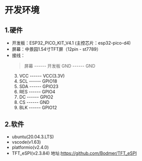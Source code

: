 # 开发环境
## 1.硬件
* 开发板：ESP32_PICO_KIT_V4.1 (主控芯片：esp32-pico-d4)
* 屏幕：中景园1.54寸TFT屏（12pin - st7789）
* 接线：
    >屏幕 ------ 开发板
    >GND ------ GND
    3. VCC ------ VCC(3.3V)
    4. SCL ------ GPIO18
    5. SDA ------ GPIO23
    6. RES ------ GPIO4
    7. DC ------ GPIO2
    8. CS ------ GND
    9. BLK ------ GPIO12
## 2.软件
* ubuntu(20.04.3.LTS)
* vscode(v1.63)
* platformio(v2.4.0)
* TFT_eSPI(v2.3.84) 地址:https://github.com/Bodmer/TFT_eSPI 
